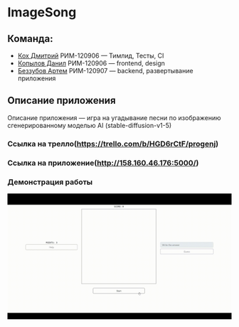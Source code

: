 # ImageSong
## Команда:
- [Кох Дмитрий](https://github.com/KDA-koh) РИМ-120906 — Тимлид, Тесты, CI
- [Копылов Данил](https://github.com/XYPMA-11) РИМ-120906 — frontend, design
- [Беззубов Артем](https://github.com/Drimkore) РИМ-120907 — backend, развертывание приложения

## Описание приложения
Описание приложения — игра на угадывание песни по изображению сгенерированному моделью AI (stable-diffusion-v1-5)   

### Ссылка на трелло(https://trello.com/b/HGD6rCtF/progenj)

### Ссылка на приложение(http://158.160.46.176:5000/)

### Демонстрация работы

![Работа приложения](https://github.com/Drimkore/ImageSong/blob/main/game.gif)
